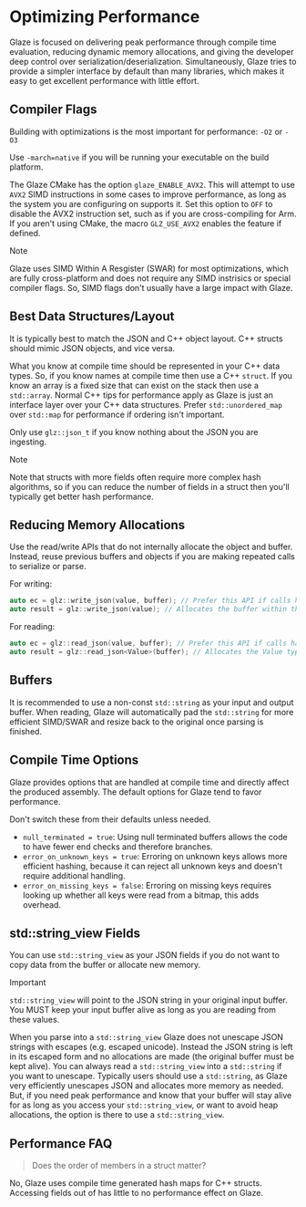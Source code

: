 # Optimizing Performance

Glaze is focused on delivering peak performance through compile time evaluation, reducing dynamic memory allocations, and giving the developer deep control over serialization/deserialization. Simultaneously, Glaze tries to provide a simpler interface by default than many libraries, which makes it easy to get excellent performance with little effort.

## Compiler Flags

Building with optimizations is the most important for performance: `-O2` or `-O3`

Use `-march=native` if you will be running your executable on the build platform.

The Glaze CMake has the option `glaze_ENABLE_AVX2`. This will attempt to use `AVX2` SIMD instructions in some cases to improve performance, as long as the system you are configuring on supports it. Set this option to `OFF` to disable the AVX2 instruction set, such as if you are cross-compiling for Arm. If you aren't using CMake, the macro `GLZ_USE_AVX2` enables the feature if defined.

> [!NOTE]
>
> Glaze uses SIMD Within A Resgister (SWAR) for most optimizations, which are fully cross-platform and does not require any SIMD instrisics or special compiler flags. So, SIMD flags don't usually have a large impact with Glaze.

## Best Data Structures/Layout

It is typically best to match the JSON and C++ object layout. C++ structs should mimic JSON objects, and vice versa.

What you know at compile time should be represented in your C++ data types. So, if you know names at compile time then use a C++ `struct`. If you know an array is a fixed size that can exist on the stack then use a `std::array`. Normal C++ tips for performance apply as Glaze is just an interface layer over your C++ data structures. Prefer `std::unordered_map` over `std::map` for performance if ordering isn't important.

Only use `glz::json_t` if you know nothing about the JSON you are ingesting.

> [!NOTE]
>
> Note that structs with more fields often require more complex hash algorithms, so if you can reduce the number of fields in a struct then you'll typically get better hash performance.

## Reducing Memory Allocations

Use the read/write APIs that do not internally allocate the object and buffer. Instead, reuse previous buffers and objects if you are making repeated calls to serialize or parse.

For writing:

```c++
auto ec = glz::write_json(value, buffer); // Prefer this API if calls happen more than once
auto result = glz::write_json(value); // Allocates the buffer within the call
```

For reading:

```c++
auto ec = glz::read_json(value, buffer); // Prefer this API if calls happen more than once
auto result = glz::read_json<Value>(buffer); // Allocates the Value type within the call
```

## Buffers

It is recommended to use a non-const `std::string` as your input and output buffer. When reading, Glaze will automatically pad the `std::string` for more efficient SIMD/SWAR and resize back to the original once parsing is finished.

## Compile Time Options

Glaze provides options that are handled at compile time and directly affect the produced assembly. The default options for Glaze tend to favor performance.

Don't switch these from their defaults unless needed.

- `null_terminated = true`: Using null terminated buffers allows the code to have fewer end checks and therefore branches.
- `error_on_unknown_keys = true`: Erroring on unknown keys allows more efficient hashing, because it can reject all unknown keys and doesn't require additional handling.
- `error_on_missing_keys = false`: Erroring on missing keys requires looking up whether all keys were read from a bitmap, this adds overhead.

## std::string_view Fields

You can use `std::string_view` as your JSON fields if you do not want to copy data from the buffer or allocate new memory.

> [!IMPORTANT]
>
> `std::string_view` will point to the JSON string in your original input buffer. You MUST keep your input buffer alive as long as you are reading from these values.

When you parse into a `std::string_view` Glaze does not unescape JSON strings with escapes (e.g. escaped unicode). Instead the JSON string is left in its escaped form and no allocations are made (the original buffer must be kept alive). You can always read a `std::string_view` into a `std::string` if you want to unescape. Typically users should use a `std::string`, as Glaze very efficiently unescapes JSON and allocates more memory as needed. But, if you need peak performance and know that your buffer will stay alive for as long as you access your `std::string_view`, or want to avoid heap allocations, the option is there to use a `std::string_view`.

## Performance FAQ

> Does the order of members in a struct matter?

No, Glaze uses compile time generated hash maps for C++ structs. Accessing fields out of has little to no performance effect on Glaze.
